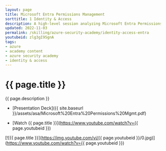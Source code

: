 ```yaml
---
layout: page
title: Microsoft Entra Permissions Management
sorttitle: 1 Identity & Access
description: A high-level session analyzing Microsoft Entra Permissions Management, covering security risks with unmanaged permissions, managing permissions across multi-cloud environments, least-privilege capabilities, Cloud Infrastructure Entitlements Management (CIEM), Privileged Access Management (PAM), Identity Governance & Administration, and more.
updated: 2022-11-03
permalink: /skilling/azure-security-academy/identity-access-entra
youtubeid: zlg3gI95gnA
tags: 
- azure
- academy content
- azure security academy
- identity & access
---
```


# {{ page.title }}

{{ page.description }}

* [Presentation Deck]({{ site.baseurl }}/assets/asa/Microsoft%20Entra%20Permissions%20Mgmt.pdf)

* [Watch {{ page.title }}](https://www.youtube.com/watch?v={{ page.youtubeid }})

[![{{ page.title }}](https://img.youtube.com/vi/{{ page.youtubeid }}/0.jpg)](https://www.youtube.com/watch?v={{ page.youtubeid }})

